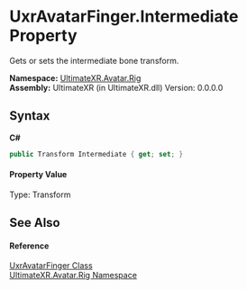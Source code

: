 # UxrAvatarFinger.Intermediate Property 
 

Gets or sets the intermediate bone transform.

**Namespace:**&nbsp;<a href="N_UltimateXR_Avatar_Rig">UltimateXR.Avatar.Rig</a><br />**Assembly:**&nbsp;UltimateXR (in UltimateXR.dll) Version: 0.0.0.0

## Syntax

**C#**<br />
``` C#
public Transform Intermediate { get; set; }
```


#### Property Value
Type: Transform

## See Also


#### Reference
<a href="T_UltimateXR_Avatar_Rig_UxrAvatarFinger">UxrAvatarFinger Class</a><br /><a href="N_UltimateXR_Avatar_Rig">UltimateXR.Avatar.Rig Namespace</a><br />